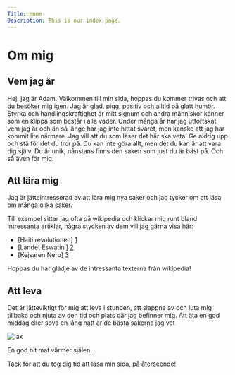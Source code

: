 ```yaml
---
Title: Home
Description: This is our index page.
---
```


Om mig
==========================
Vem jag är
----------------------------------
Hej, jag är Adam. Välkommen till min sida, hoppas du kommer trivas och att du besöker mig igen. Jag är glad, pigg, positiv och alltid på glatt humör. Styrka och handlingskraftighet är mitt signum och andra
människor känner som en klippa som består i alla väder. Under många år har jag utfortskat vem jag är och än så länge har jag inte hittat svaret, men kanske att jag har kommit lite närmare. Jag vill
att du som läser det här ska veta: Ge aldrig upp och stå för det du tror på. Du kan inte göra allt, men det du kan är att vara dig själv. Du är unik, nånstans finns den saken som just du är bäst på. Och så även för mig.                                       


Att lära mig
---------------------
Jag är jätteintresserad av att lära mig nya saker och jag tycker om att läsa om många olika saker. 

Till exempel sitter jag ofta på wikipedia och klickar mig runt bland intressanta artiklar, några stycken av dem vill jag gärna visa här:

*   [Haiti revolutionen] [1]
*   [Landet Eswatini] [2]
*   [Kejsaren Nero] [3]

[1]: https://en.wikipedia.org/wiki/Haitian_Revolution  "Haiti revolutionen"
[2]: https://en.wikipedia.org/wiki/Eswatini  "Landet Eswatini"
[3]: https://en.wikipedia.org/wiki/Nero    "Kejsaren Nero"

Hoppas du har glädje av de intressanta texterna från wikipedia!

Att leva
-----------------------------------
Det är jätteviktigt för mig att leva i stunden, att slappna av och luta mig tillbaka och njuta av den tid och plats där jag befinner mig. Att äta en god middag eller sova en lång natt är de bästa
sakerna jag vet

![lax](%assets_url%/img/mat_liten.jpg)
















En god bit mat värmer själen.

Tack för att du tog dig tid att läsa min sida, på återseende!